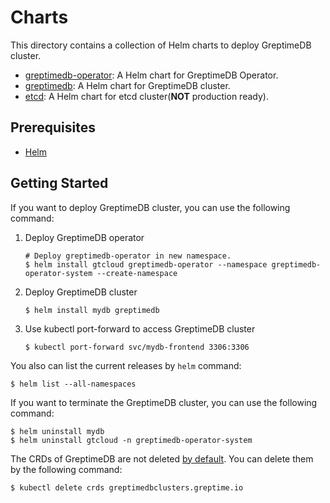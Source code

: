 # Charts

This directory contains a collection of Helm charts to deploy GreptimeDB cluster.

- [greptimedb-operator](./greptimedb-operator/README.md): A Helm chart for GreptimeDB Operator.
- [greptimedb](./greptimedb/README.md): A Helm chart for GreptimeDB cluster.
- [etcd](./etcd/README.md): A Helm chart for etcd cluster(**NOT** production ready).

## Prerequisites

- [Helm](https://helm.sh/docs/intro/install/)

## Getting Started

If you want to deploy GreptimeDB cluster, you can use the following command:

1. Deploy GreptimeDB operator

   ```
   # Deploy greptimedb-operator in new namespace.
   $ helm install gtcloud greptimedb-operator --namespace greptimedb-operator-system --create-namespace
   ```

2. Deploy GreptimeDB cluster

   ```
   $ helm install mydb greptimedb
   ```
   
3. Use kubectl port-forward to access GreptimeDB cluster

   ```
   $ kubectl port-forward svc/mydb-frontend 3306:3306
   ```

You also can list the current releases by `helm` command:

```
$ helm list --all-namespaces
```

If you want to terminate the GreptimeDB cluster, you can use the following command:

```
$ helm uninstall mydb
$ helm uninstall gtcloud -n greptimedb-operator-system
```

The CRDs of GreptimeDB are not deleted [by default](https://helm.sh/docs/topics/charts/#limitations-on-crds). You can delete them by the following command:

```
$ kubectl delete crds greptimedbclusters.greptime.io
```
